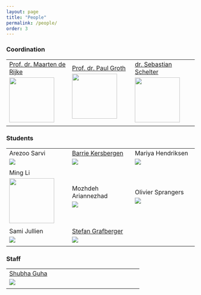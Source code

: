 ```yaml
---
layout: page
title: "People"
permalink: /people/
order: 3
---
```


### Coordination

<table style="border: none; background: none; ">
 	<tr style="border: none; background: none;">		
 		<td style="border: none; background: none; width: 33%;">
 			<a href="https://staff.fnwi.uva.nl/m.derijke/" target="_new">Prof. dr. Maarten de Rijke</a><br/>
 			<img src="https://staff.fnwi.uva.nl/m.derijke/wp-content/uploads/D3X_0195Maarten-de-Rijke-small-241x300.jpg" style="height:120px; padding-top: 5px; padding-bottom: 5px;"/>		
 		</td>
 		<td style="border: none; background: none; width: 33%;">
 			<a href="https://pgroth.com" target="_new">Prof. dr. Paul Groth</a><br/>
 			<img src="https://researchcollaborations.elsevier.com/files-asset/20650129/groth.jpg" style="height:  120px; padding-top: 5px; padding-bottom: 5px;"/>		
 		</td>
 		<td style="border: none; background: none; width: 33%;">
 			<a href="https://ssc.io" target="_new">dr. Sebastian Schelter</a><br/>
 			<img src="https://ssc.io/img/portrait.jpg" style="height: 120px; padding-top: 5px; padding-bottom: 5px;"/>	
 		</td> 		
 	</tr>
</table> 	

### Students

<table style="border: none; background: none; ">
 	<tr style="border: none; background: none;">		
 		<td style="border: none; background: none; width: 33%;">
 			Arezoo Sarvi<br/>
			<img src="https://ssc.io/img/arezoo.jpg" style="padding-top: 5px; padding-bottom: 5px;"/>	
 		</td> 	
 		<td style="border: none; background: none; width: 33%;">
			<a href="https://bkersbergen.github.io" target="_blank">Barrie Kersbergen</a><br/>
			<img src="https://ssc.io/img/barrie.jpg" style="padding-top: 5px; padding-bottom: 5px;"/>	
		</td>		
	        <td style="border: none; background: none; width: 33%;">
 			Mariya Hendriksen<br/>
 			<img src="https://ssc.io/img/mariya.jpg" style="padding-top: 5px; padding-bottom: 5px;"/>	
 		</td> 	 			
 	</tr>
 	<tr>	
	        <td style="border: none; background: none; width: 33%;">
 			Ming Li<br/>
 			<img src="" style="height:120px; padding-top: 5px; padding-bottom: 5px;"/>	
 		</td> 		
		<td style="border: none; background: none; width: 33%;">
 			Mozhdeh Ariannezhad<br/>
 			<img src="https://ssc.io/img/mozdeh.jpg" style="padding-top: 5px; padding-bottom: 5px;"/>		
 		</td>
 		<td style="border: none; background: none; width: 33%;">
 			Olivier Sprangers<br/>
 			<img src="https://ssc.io/img/olivier.jpg" style="padding-top: 5px; padding-bottom: 5px;"/>		
 		</td>
 	</tr>		
 	<tr>			
	        <td style="border: none; background: none; width: 33%;">
 			Sami Jullien<br/>
 			<img src="https://ssc.io/img/sami.jpg" style="padding-top: 5px; padding-bottom: 5px;"/>	
 		</td> 		
 		<td style="border: none; background: none; width: 33%;">
			<a href="https://stefan-grafberger.com" target="_blank">Stefan Grafberger</a><br/>
			<img src="https://ssc.io/img/stefan.jpg" style="padding-top: 5px; padding-bottom: 5px;"/>			
		</td> 		
 		<td style="border: none; background: none; width: 33%;">			
 		</td> 			 		
 	</tr>	 	
 </table>	


### Staff

<table style="border: none; background: none; ">
 	<tr style="border: none; background: none;">		
 		<td style="border: none; background: none; width: 33%;">
			<a href="https://nl.linkedin.com/in/shubhaguha" target="_blank">Shubha Guha</a><br/>	
			<img src="https://ssc.io/img/shubha.jpg" style="padding-top: 5px; padding-bottom: 5px;"/>
 		</td>
 		<td style="border: none; background: none; width: 33%;">
 		</td>
 		<td style="border: none; background: none; width: 33%;">
 		</td> 		
 	</tr>
</table> 	
